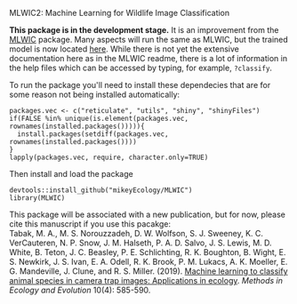 MLWIC2: Machine Learning for Wildlife Image Classification

<b>This package is in the development stage.</b> It is an improvement from the [MLWIC](https://github.com/mikeyEcology/MLWIC) package. Many aspects will run the same as MLWIC, but the trained model is now located [here](https://drive.google.com/drive/folders/1YGnHaVze7zBs_cRtgiFAgaBP_kz6xZPx?usp=sharing). While there is not yet the extensive documentation here as in the MLWIC readme, there is a lot of information in the help files which can be accessed by typing, for example, `?classify`.

To run the package you'll need to install these dependecies that are for some reason not being installed automatically:
```
packages.vec <- c("reticulate", "utils", "shiny", "shinyFiles")
if(FALSE %in% unique(is.element(packages.vec, rownames(installed.packages())))){
  install.packages(setdiff(packages.vec, rownames(installed.packages())))
}  
lapply(packages.vec, require, character.only=TRUE)
```
Then install and load the package
```
devtools::install_github("mikeyEcology/MLWIC")
library(MLWIC)
```

This package will be associated with a new publication, but for now, please cite this manuscript if you use this pacakge: \
Tabak, M. A., M. S. Norouzzadeh, D. W. Wolfson, S. J. Sweeney, K. C. VerCauteren, N. P. Snow, J. M. Halseth, P. A. D. Salvo, J. S. Lewis, M. D. White, B. Teton, J. C. Beasley, P. E. Schlichting, R. K. Boughton, B. Wight, E. S. Newkirk, J. S. Ivan, E. A. Odell, R. K. Brook, P. M. Lukacs, A. K. Moeller, E. G. Mandeville, J. Clune, and R. S. Miller. (2019). [Machine learning to classify animal species in camera trap images: Applications in ecology](https://besjournals.onlinelibrary.wiley.com/doi/full/10.1111/2041-210X.13120). <i>Methods in Ecology and Evolution</i> 10(4): 585-590.
